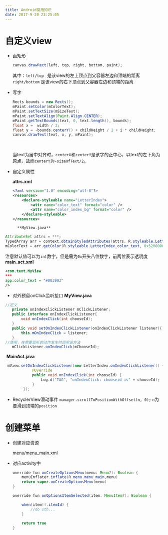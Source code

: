 ```yaml
---
title: Android常用知识	
date: 2017-9-20 23:25:05
---
```


# 自定义view


* 画矩形

  ```java
  canvas.drawRect(left, top, right, bottom, paint);
  ```

  其中：`left/top ` 是该view的左上顶点到父容器左边和顶端的距离`right/bottom` 是该view的右下顶点到父容器左边和顶端的距离

* 写字

  ```java
  Rects bounds = new Rects();
  mPaint.setColor(mColorText);
  mPaint.setTextSize(mSizeText);
  mPaint.setTextAlign(Paint.Align.CENTER);
  mPaint.getTextBounds(text, 0, text.length(), bounds);
  float x =  width / 2;
  float y = -bounds.centerY() + childHeight / 2 + i * childHeight;
  canvas.drawText(text, x, y, mPaint); 
  ```

  ​

  当text为居中对齐时，`centerX`和`centerY`是该字的正中心，以text的左下角为原点，故而`centerY`为`-sizeOfText/2`。


* 自定义属性

  **attrs.xml**

  ```xml
  <?xml version="1.0" encoding="utf-8"?>
  <resources>
      <declare-styleable name="LetterIndex">
          <attr name="color_text" format="color" />
          <attr name="color_index_bg" format="color" />
      </declare-styleable>
  </resources>
  ```

		**MyView.java**

```java
AttributeSet attrs = ***;
TypedArray arr = context.obtainStyledAttributes(attrs, R.styleable.LetterIndex);
mColorText = arr.getColor(R.styleable.LetterIndex_color_text, 0x52000000);
```



注意默认值可以为```int```数字，但是需为```0x```开头八位数字，前两位表示透明度
​	**main_act.xml**
```xml
<com.text.MyView
***
app:color_text = "#003903"
/>
```
* 对外预留onClick监听接口
  **MyView.java**
 ```java
//定义
    private onIndexClickListener mClickListener;
    public interface onIndexClickListener{
        void onIndexClick(int chooseId);
    }
    public void setOnIndexClickListener(onIndexClickListener listener){
        this.mOnIndexClick = listener;
    }
//使用，在需要监听的动作发生时调用该方法
    mClickListener.onIndexClick(mChooseId);
 ```
​	**MainAct.java**
```java
 mView.setOnIndexClickListener(new LetterIndex.onIndexClickListener() {
            @Override
            public void onIndexClick(int chooseId) {
                Log.d("TAG", "onIndexClick: chooseid is" + chooseId);
            }
        });
```
* RecyclerView滑动事件
  `manager.scrollToPositionWithOffset(n, 0);`
  `n`为要滑到顶端的`position`

# 创建菜单

- 创建对应资源

  menu/menu_main.xml

- 对应activity中

  ```java
  override fun onCreateOptionsMenu(menu: Menu?): Boolean {
      menuInflater.inflate(R.menu.menu_main,menu)
      return super.onCreateOptionsMenu(menu)
  }
  ```

  ```java
  override fun onOptionsItemSelected(item: MenuItem?): Boolean {

      when(item!!.itemId) {
          //do sth...
      }
      
      return true
  }
  ```

